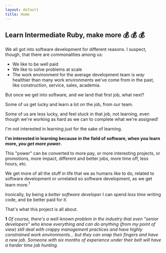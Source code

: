 ```yaml
---
layout: default
title: Home
---
```


## Learn Intermediate Ruby, make more :moneybag: :moneybag: :moneybag: 

We all got into software development for different reasons. I suspect, though, that there are commonalities among us:

- We like to be well paid
- We like to solve problems at scale
- The work environment for the average development team is _way_ healthier than many work environments we've come from in the past, like construction, service, sales, academia. 

But once we get into software, and we land that first job, what next? 

Some of us get lucky and learn a lot on the job, from our team. 

Some of us are less lucky, and feel stuck in that job, not learning, even though we're working as hard as we can to complete what we're assigned!

I'm not interested in learning _just_ for the sake of learning. 

**I'm interested in learning because in the field of software, when you learn more, _you get more power_.**

This "power" can be converted to more pay, or more interesting projects, or promotions, more impact, different and better jobs, more time off, less hours, etc. 

We get more of all the stuff in life that we as humans like to do, related to software development or unrelated so software development, as we get learn more.<sup>1</sup>

Ironically, by being a _better software developer_ I can spend _less time_ writing code, and be better paid for it. 

That's what this project is all about. 

<script async data-uid="5b13b420e3" src="https://josh-thompson.ck.page/5b13b420e3/index.js"></script>


**1** _Of course, there's a well-known problem in the industry that even "senior developers" who know everything and can do anything (from my point of view) still deal with crappy management practices and have highly constrained work environments... but they can snap their fingers and have a new job. Someone with six months of experience under their belt will have a harder time job hunting._